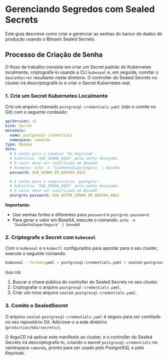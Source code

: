 # Gerenciando Segredos com Sealed Secrets

Este guia descreve como criar e gerenciar as senhas do banco de dados de produção usando o Bitnami Sealed Secrets.

## Processo de Criação de Senha

O fluxo de trabalho consiste em criar um Secret padrão do Kubernetes localmente, criptografá-lo usando a CLI `kubeseal` e, em seguida, comitar o `SealedSecret` resultante neste diretório. O controller do Sealed Secrets no cluster irá descriptografá-lo e criar o Secret Kubernetes real.

### 1. Crie um Secret Kubernetes Localmente

Crie um arquivo chamado `postgresql-credentials.yaml` (não o comite no Git) com o seguinte conteúdo:

```yaml
apiVersion: v1
kind: Secret
metadata:
  name: postgresql-credentials
  namespace: camunda
type: Opaque
data:
  # A senha para o usuário 'bn_keycloak'.
  # Substitua 'SUA_SENHA_AQUI' pela senha desejada.
  # O valor deve ser codificado em Base64.
  # Exemplo: echo -n 'SuaSenhaSuperSegura' | base64
  password: SUA_SENHA_EM_BASE64_AQUI

  # A senha para o superusuário 'postgres'.
  # Substitua 'SUA_SENHA_AQUI' pela senha desejada.
  # O valor deve ser codificado em Base64.
  postgres-password: SUA_OUTRA_SENHA_EM_BASE64_AQUI
```

**Importante:**
- Use senhas fortes e diferentes para `password` e `postgres-password`.
- Para gerar o valor em Base64, execute o comando: `echo -n 'SuaSenhaSuperSegura' | base64`

### 2. Criptografe o Secret com `kubeseal`

Com o `kubeseal` e o `kubectl` configurados para apontar para o seu cluster, execute o seguinte comando:

```bash
kubeseal --format=yaml < postgresql-credentials.yaml > sealed-postgresql-credentials.yaml
```

Isso irá:
1.  Buscar a chave pública do controller do Sealed Secrets no seu cluster.
2.  Criptografar o arquivo `postgresql-credentials.yaml`.
3.  Criar um novo arquivo `sealed-postgresql-credentials.yaml`.

### 3. Comite o SealedSecret

O arquivo `sealed-postgresql-credentials.yaml` é seguro para ser comitado no seu repositório Git. Adicione-o a este diretório (`production/k8s/secrets/`).

O ArgoCD irá aplicar este manifesto ao cluster, e o controller do Sealed Secrets irá descriptografá-lo, criando o secret `postgresql-credentials` no namespace `camunda`, pronto para ser usado pelo PostgreSQL e pelo Keycloak.